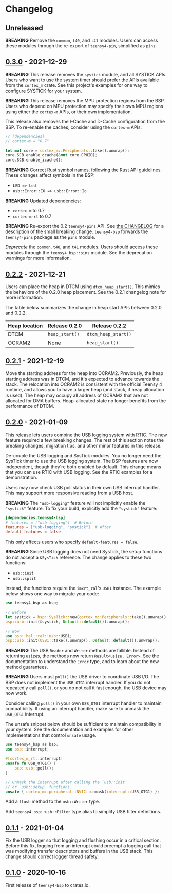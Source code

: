 # Changelog

## Unreleased

**BREAKING** Remove the `common`, `t40`, and `t41` modules. Users can access
these modules through the re-export of `teensy4-pin`, simplified as `pins`.

## [0.3.0] - 2021-12-29

**BREAKING** This release removes the `systick` module, and all SYSTICK APIs.
Users who want to use the system timer should prefer the APIs available from
the `cortex_m` crate. See this project's examples for one way to configure
SYSTICK for your system.

**BREAKING** This release removes the MPU protection regions from the BSP. Users who depend
on MPU protection may specify their own MPU regions using either the `cortex-m`
APIs, or their own implementation.

This release also removes the I-Cache and D-Cache configuration from the BSP.
To re-enable the caches, consider using the `cortex-m` APIs:

```rust
// [dependencies]
// cortex-m = "0.7"

let mut core = cortex_m::Peripherals::take().unwrap();
core.SCB.enable_dcache(&mut core.CPUID);
core.SCB.enable_icache();
```

**BREAKING** Correct Rust symbol names, following the Rust API guidelines.
These changes affect symbols in the BSP:

- `LED => Led`
- `usb::Error::IO => usb::Error::Io`

**BREAKING** Updated dependencies:

- `cortex-m` to 0.7
- `cortex-m-rt` to 0.7

**BREAKING** Re-export the 0.2 `teensy4-pins` API. See [the
CHANGELOG](teensy4-pins/CHANGELOG.md) for a description of the small breaking
change. `teensy4-bsp` forwards the `teensy4-pins` package as the `pins` module.

*Deprecate* the `common`, `t40`, and `t41` modules. Users should access these
modules through the `teensy4_bsp::pins` module. See the deprecation warnings
for more information.

## [0.2.2] - 2021-12-21

Users can place the heap in DTCM using `dtcm_heap_start()`. This mimics the
behaviors of the 0.2.0 heap placement. See the 0.2.1 changelog note for more
information.

The table below summarizes the change in heap start APIs between 0.2.0 and
0.2.2.

| Heap location | Release 0.2.0  |    Release 0.2.2    |
| ------------- | -------------- | ------------------- |
|     DTCM      | `heap_start()` | `dtcm_heap_start()` |
|    OCRAM2     |     None       |    `heap_start()`   |


## [0.2.1] - 2021-12-19

Move the starting address for the heap into OCRAM2. Previously, the heap
starting address was in DTCM, and it's expected to advance towards the stack.
The relocation into OCRAM2 is consistent with the official Teensy 4 runtime, and
allows you to have a larger heap (and stack, if heap allocation is used). The
heap may occupy all address of OCRAM2 that are not allocated for DMA buffers.
Heap-allocated state no longer benefits from the performance of DTCM.

## [0.2.0] - 2021-01-09

This release lets users combine the USB logging system with RTIC. The new
feature required a few breaking changes. The rest of this section notes
the breaking changes, migration tips, and other minor features in this
release.

De-couple the USB logging and SysTick modules. You no longer need the SysTick
timer to use the USB logging system. The BSP features are now independent,
though they're both enabled by default. This change means that you can use
RTIC with USB logging. See the RTIC examples for a demonstration.

Users may now check USB poll status in their own USB interrupt handler. This
may support more responsive reading from a USB host.

**BREAKING** The `"usb-logging"` feature will not implicitly enable the
`"systick"` feature. To fix your build, explicitly add the `"systick"` feature:

```toml
[dependencies.teensy4-bsp]
# features = ["usb-logging"]  # Before
features = ["usb-logging", "systick"]  # After
default-features = false
```

This only affects users who specify `default-features = false`.

**BREAKING** Since USB logging does not need SysTick, the setup functions
do not accept a `&SysTick` reference. The change applies to these two
functions:

- `usb::init`
- `usb::split`

Instead, the functions require the `imxrt_ral`'s `USB1` instance. The example
below shows one way to migrate your code:

```rust
use teensy4_bsp as bsp;

// Before
let systick = bsp::SysTick::new(cortex_m::Peripherals::take().unwrap().SYST);
bsp::usb::init(&systick, Default::default()).unwrap();

// Now
use bsp::hal::ral::usb::USB1;
bsp::usb::init(USB1::take().unwrap(), Default::default()).unwrap();
```

**BREAKING** The USB `Reader` and `Writer` methods are fallible. Instead of
returning `usize`s, the methods now return `Result<usize, Error>`. See the
documentation to understand the `Error` type, and to learn about the new
method guarantees.

**BREAKING** Users must `poll()` the USB driver to coordinate USB I/O. The BSP
does not implement the `USB_OTG1` interrupt handler. If you do not 
repeatedly call `poll()`, or you do not call it fast enough, the USB device may
now work.

Consider calling `poll()` in your own `USB_OTG1` interrupt handler to maintain
compatibility. If using an interrupt handler, make sure to unmask the `USB_OTG1`
interrupt.

The unsafe snippet below should be sufficient to maintain compatibility in your
system. See the documentation and examples for other implementations that control
`unsafe` usage.

```rust
use teensy4_bsp as bsp;
use bsp::interrupt;

#[cortex_m_rt::interrupt]
unsafe fn USB_OTG1() {
    bsp::usb::poll();
}

// Unmask the interrupt after calling the `usb::init`
// or `usb::setup` functions.
unsafe { cortex_m::peripheral::NVIC::unmask(interrupt::USB_OTG1) };
```

Add a `flush` method to the `usb::Writer` type.

Add `teensy4_bsp::usb::Filter` type alias to simplify USB filter definitions.

## [0.1.1] - 2021-01-04

Fix the USB logger so that logging and flushing occur in a critical section.
Before this fix, logging from an interrupt could preempt a logging call that
was modifying transfer descriptors and buffers in the USB stack. This change
should correct logger thread safety.

## [0.1.0] - 2020-10-16

First release of `teensy4-bsp` to crates.io.

[0.3.0]: https://github.com/mciantyre/teensy4-rs/compare/teensy4-bsp-0.2.2...teensy4-bsp-0.3.0
[0.2.2]: https://github.com/mciantyre/teensy4-rs/compare/teensy4-bsp-0.2.1...teensy4-bsp-0.2.2
[0.2.1]: https://github.com/mciantyre/teensy4-rs/compare/teensy4-bsp-0.2.0...teensy4-bsp-0.2.1
[0.2.0]: https://github.com/mciantyre/teensy4-rs/compare/teensy4-bsp-0.1.1...teensy4-bsp-0.2.0
[0.1.1]: https://github.com/mciantyre/teensy4-rs/compare/teensy4-bsp-0.1.0...teensy4-bsp-0.1.1
[0.1.0]: https://github.com/mciantyre/teensy4-rs/releases/tag/teensy4-bsp-0.1.0
